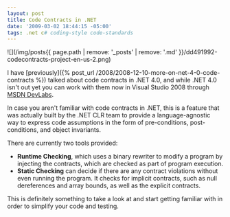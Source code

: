 ```yaml
---
layout: post
title: Code Contracts in .NET
date: '2009-03-02 18:44:15 -05:00'
tags: .net c# coding-style code-standards
---
```


![](/img/posts{{ page.path | remove: '_posts' | remove: '.md' }}/dd491992-codecontracts-project-en-us-2.png) 

I have [previously]({% post_url /2008/2008-12-10-more-on-net-4-0-code-contracts %}) talked about code contracts in .NET 4.0, and while .NET 4.0 isn't out yet you can work with them now in Visual Studio 2008 through [MSDN DevLabs](http://msdn.microsoft.com/en-us/devlabs/dd491992.aspx).

In case you aren't familiar with code contracts in .NET, this is a feature that was actually built by the .NET CLR team to provide a language-agnostic way to express code assumptions in the form of pre-conditions, post-conditions, and object invariants.

There are currently two tools provided:

* **Runtime Checking**, which uses a binary rewriter to modify a program by injecting the contracts, which are checked as part of program execution.
* **Static Checking** can decide if there are any contract violations without even running the program. It checks for implicit contracts, such as null dereferences and array bounds, as well as the explicit contracts.   

This is definitely something to take a look at and start getting familiar with in order to simplify your code and testing.
